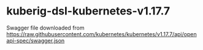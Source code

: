 # kuberig-dsl-kubernetes-v1.17.7

Swagger file downloaded from https://raw.githubusercontent.com/kubernetes/kubernetes/v1.17.7/api/openapi-spec/swagger.json
